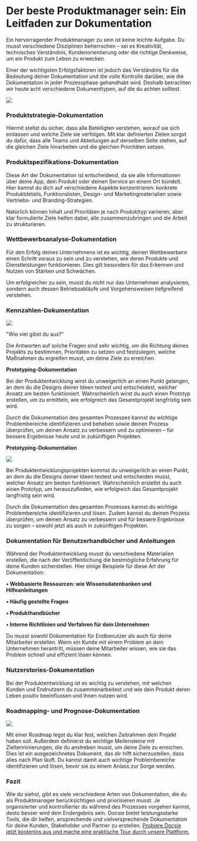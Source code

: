# Der beste Produktmanager sein: Ein Leitfaden zur Dokumentation

Ein hervorragender Produktmanager zu sein ist keine leichte Aufgabe. Du musst verschiedene Disziplinen beherrschen – sei es Kreativität, technisches Verständnis, Kundenorientierung oder die richtige Denkweise, um ein Produkt zum Leben zu erwecken.

Einer der wichtigsten Erfolgsfaktoren ist jedoch das Verständnis für die Bedeutung deiner Dokumentation und die volle Kontrolle darüber, wie die Dokumentation in jeder Prozessphase gehandhabt wird. Deshalb betrachten wir heute acht verschiedene Dokumenttypen, auf die du achten solltest.

![](https://cdn.docsie.io/workspace_8D5W1pxgb7Jq3oZO7/doc_TW7xFF3ucs3XCi5rY/file_vN9YuYjwCFqqYv7sZ/c8cc5da1-cc99-56e7-2e9a-66c5ec3e0738firmbee_com_gcsNOsPEXfs_unsplash_(1)_min.jpg)

### Produktstrategie-Dokumentation

Hiermit stellst du sicher, dass alle Beteiligten verstehen, worauf sie sich einlassen und welche Ziele sie verfolgen. Mit klar definierten Zielen sorgst du dafür, dass alle Teams und Abteilungen auf derselben Seite stehen, auf die gleichen Ziele hinarbeiten und die gleichen Prioritäten setzen.

### Produktspezifikations-Dokumentation

Diese Art der Dokumentation ist entscheidend, da sie alle Informationen über deine App, dein Produkt oder deinen Service an einem Ort bündelt. Hier kannst du dich auf verschiedene Aspekte konzentrieren: konkrete Produktdetails, Funktionslisten, Design- und Marketingmaterialien sowie Vertriebs- und Branding-Strategien.

Natürlich können Inhalt und Prioritäten je nach Produkttyp variieren, aber klar formulierte Ziele helfen dabei, alle zusammenzubringen und die Arbeit zu strukturieren.

### Wettbewerbsanalyse-Dokumentation

Für den Erfolg deines Unternehmens ist es wichtig, deinen Wettbewerbern einen Schritt voraus zu sein und zu verstehen, wie deren Produkte und Dienstleistungen funktionieren. Dies gilt besonders für das Erkennen und Nutzen von Stärken und Schwächen.

Um erfolgreicher zu sein, musst du nicht nur das Unternehmen analysieren, sondern auch dessen Betriebsabläufe und Vorgehensweisen tiefgreifend verstehen.

### Kennzahlen-Dokumentation

![](https://cdn.docsie.io/workspace_8D5W1pxgb7Jq3oZO7/doc_TW7xFF3ucs3XCi5rY/file_IlAjgRwtpwBDVKehx/1176f518-721f-89e5-5db5-cbc46719944dstephen_dawson_qwtCeJ5cLYs_unsplash_min.jpg)

"Wie viel gibst du aus?"

Die Antworten auf solche Fragen sind sehr wichtig, um die Richtung deines Projekts zu bestimmen, Prioritäten zu setzen und festzulegen, welche Maßnahmen du ergreifen musst, um deine Ziele zu erreichen.

**Prototyping-Dokumentation**

Bei der Produktentwicklung wirst du unweigerlich an einen Punkt gelangen, an dem du die Designs deiner Ideen testest und entscheidest, welcher Ansatz am besten funktioniert. Wahrscheinlich wirst du auch einen Prototyp erstellen, um zu ermitteln, wie erfolgreich das Gesamtprojekt langfristig sein wird.

Durch die Dokumentation des gesamten Prozesses kannst du wichtige Problembereiche identifizieren und beheben sowie deinen Prozess überprüfen, um deinen Ansatz zu verbessern und zu optimieren – für bessere Ergebnisse heute und in zukünftigen Projekten.

**Prototyping-Dokumentation**

![](https://cdn.docsie.io/workspace_8D5W1pxgb7Jq3oZO7/doc_TW7xFF3ucs3XCi5rY/file_JFsuAcNI4wR6HEBDj/455a8b62-6afd-93ac-a208-edfb8df458adsigmund__dJCBtdUu74_unsplash_min.jpg)

Bei Produktentwicklungsprojekten kommst du unweigerlich an einen Punkt, an dem du die Designs deiner Ideen testest und entscheiden musst, welcher Ansatz am besten funktioniert. Wahrscheinlich erstellst du auch einen Prototyp, um herauszufinden, wie erfolgreich das Gesamtprojekt langfristig sein wird.

Durch die Dokumentation des gesamten Prozesses kannst du wichtige Problembereiche identifizieren und lösen. Zudem kannst du deinen Prozess überprüfen, um deinen Ansatz zu verbessern und für bessere Ergebnisse zu sorgen – sowohl jetzt als auch in zukünftigen Projekten.

### Dokumentation für Benutzerhandbücher und Anleitungen

Während der Produktentwicklung musst du verschiedene Materialien erstellen, die nach der Veröffentlichung die bestmögliche Erfahrung für deine Kunden sicherstellen. Hier einige Beispiele für diese Art der Dokumentation:

**• Webbasierte Ressourcen: wie Wissensdatenbanken und Hilfeanleitungen**

**• Häufig gestellte Fragen**

**• Produkthandbücher**

**• Interne Richtlinien und Verfahren für dein Unternehmen**

Du musst sowohl Dokumentation für Endbenutzer als auch für deine Mitarbeiter erstellen. Wenn ein Kunde mit einem Problem an dein Unternehmen herantritt, müssen deine Mitarbeiter wissen, wie sie das Problem schnell und effizient lösen können.

### Nutzerstories-Dokumentation

Bei der Produktentwicklung ist es wichtig zu verstehen, mit welchen Kunden und Endnutzern du zusammenarbeitest und wie dein Produkt deren Leben positiv beeinflussen und ihnen nutzen wird.

### Roadmapping- und Prognose-Dokumentation

![](https://cdn.docsie.io/workspace_8D5W1pxgb7Jq3oZO7/doc_TW7xFF3ucs3XCi5rY/file_T16bjL6bQTUr7TVXC/719e3d22-1b8a-62db-10bc-142c5c0a2201alvaro_reyes_qWwpHwip31M_unsplash_min.jpg)

Mit einer Roadmap legst du klar fest, welchen Zeitrahmen dein Projekt haben soll. Außerdem definierst du wichtige Meilensteine mit Zielterminierungen, die du anstreben musst, um deine Ziele zu erreichen. Dies ist ein ausgezeichnetes Dokument, das dir hilft sicherzustellen, dass alles nach Plan läuft. Du kannst damit auch wichtige Problembereiche identifizieren und lösen, bevor sie zu einem Anlass zur Sorge werden.

### Fazit

Wie du siehst, gibt es viele verschiedene Arten von Dokumentation, die du als Produktmanager berücksichtigen und priorisieren musst. Je organisierter und kontrollierter du während des Prozesses vorgehen kannst, desto besser wird dein Endergebnis sein. Docsie bietet leistungsstarke Tools, die dir helfen, ansprechende und vielversprechende Dokumentation für deine Kunden, Stakeholder und Partner zu erstellen. [Probiere Docsie jetzt kostenlos aus und mache eine praktische Tour durch unsere Plattform.](https://www.docsie.io/)